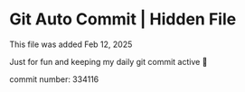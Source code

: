 # Git Auto Commit | Hidden File

This file was added Feb 12, 2025

Just for fun and keeping my daily git commit active 🤪

commit number: 334116
